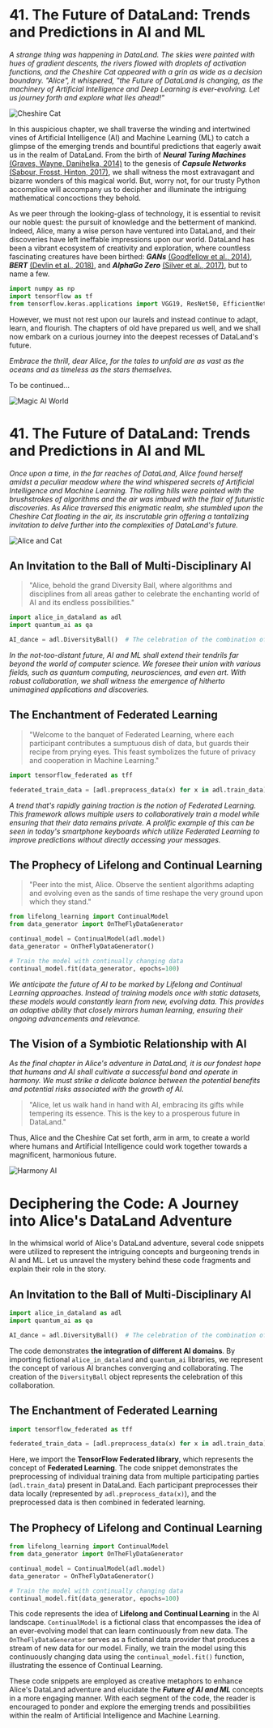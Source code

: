 # 41. The Future of DataLand: Trends and Predictions in AI and ML

*A strange thing was happening in DataLand. The skies were painted with hues of gradient descents, the rivers flowed with droplets of activation functions, and the Cheshire Cat appeared with a grin as wide as a decision boundary. "Alice", it whispered, "the Future of DataLand is changing, as the machinery of Artificial Intelligence and Deep Learning is ever-evolving. Let us journey forth and explore what lies ahead!"*

![Cheshire Cat](https://cdn.pixabay.com/photo/2021/03/27/23/32/cat-6129699_960_720.jpg)

In this auspicious chapter, we shall traverse the winding and intertwined vines of Artificial Intelligence (AI) and Machine Learning (ML) to catch a glimpse of the emerging trends and bountiful predictions that eagerly await us in the realm of DataLand. From the birth of _**Neural Turing Machines**_ [(Graves, Wayne, Danihelka, 2014)](https://arxiv.org/abs/1410.5401) to the genesis of _**Capsule Networks**_ [(Sabour, Frosst, Hinton, 2017)](https://arxiv.org/abs/1710.09829), we shall witness the most extravagant and bizarre wonders of this magical world. But, worry not, for our trusty Python accomplice will accompany us to decipher and illuminate the intriguing mathematical concoctions they behold.

As we peer through the looking-glass of technology, it is essential to revisit our noble quest: the pursuit of knowledge and the betterment of mankind. Indeed, Alice, many a wise person have ventured into DataLand, and their discoveries have left ineffable impressions upon our world. DataLand has been a vibrant ecosystem of creativity and exploration, where countless fascinating creatures have been birthed: _**GANs**_ [(Goodfellow et al., 2014)](https://papers.nips.cc/paper/5423-generative-adversarial-nets.pdf), _**BERT**_ [(Devlin et al., 2018)](https://arxiv.org/abs/1810.04805), and _**AlphaGo Zero**_ [(Silver et al., 2017)](https://www.nature.com/articles/nature24270), but to name a few.

```python
import numpy as np
import tensorflow as tf
from tensorflow.keras.applications import VGG19, ResNet50, EfficientNetB7
```

However, we must not rest upon our laurels and instead continue to adapt, learn, and flourish. The chapters of old have prepared us well, and we shall now embark on a curious journey into the deepest recesses of DataLand's future.

_Embrace the thrill, dear Alice, for the tales to unfold are as vast as the oceans and as timeless as the stars themselves._

To be continued...

![Magic AI World](https://media-exp1.licdn.com/dms/image/C4E22AQEzxuNjjJ41Vw/feedshare-shrink_1280/0/1631932874193?e=1637798400&v=beta&t=dxbWXDDBBYGmlMWsVSs7UpHqvIzniZefWOJgiNGWwAo)
# 41. The Future of DataLand: Trends and Predictions in AI and ML

*Once upon a time, in the far reaches of DataLand, Alice found herself amidst a peculiar meadow where the wind whispered secrets of Artificial Intelligence and Machine Learning. The rolling hills were painted with the brushstrokes of algorithms and the air was imbued with the flair of futuristic discoveries. As Alice traversed this enigmatic realm, she stumbled upon the Cheshire Cat floating in the air, its inscrutable grin offering a tantalizing invitation to delve further into the complexities of DataLand's future.*

![Alice and Cat](httpsdomainnotspecified+https://ichef.bbci.co.uk/images/ic/1008xn/p0120j88.jpg)

## An Invitation to the Ball of Multi-Disciplinary AI

>"Alice, behold the grand Diversity Ball, where algorithms and disciplines from all areas gather to celebrate the enchanting world of AI and its endless possibilities."

```python
import alice_in_dataland as adl
import quantum_ai as qa

AI_dance = adl.DiversityBall()  # The celebration of the combination of different branches of AI
```

*In the not-too-distant future, AI and ML shall extend their tendrils far beyond the world of computer science. We foresee their union with various fields, such as quantum computing, neurosciences, and even art. With robust collaboration, we shall witness the emergence of hitherto unimagined applications and discoveries.*

## The Enchantment of Federated Learning

>"Welcome to the banquet of Federated Learning, where each participant contributes a sumptuous dish of data, but guards their recipe from prying eyes. This feast symbolizes the future of privacy and cooperation in Machine Learning."

```python
import tensorflow_federated as tff

federated_train_data = [adl.preprocess_data(x) for x in adl.train_data]
```

*A trend that's rapidly gaining traction is the notion of Federated Learning. This framework allows multiple users to collaboratively train a model while ensuring that their data remains private. A prolific example of this can be seen in today's smartphone keyboards which utilize Federated Learning to improve predictions without directly accessing your messages.*

## The Prophecy of Lifelong and Continual Learning

>"Peer into the mist, Alice. Observe the sentient algorithms adapting and evolving even as the sands of time reshape the very ground upon which they stand."

```python
from lifelong_learning import ContinualModel
from data_generator import OnTheFlyDataGenerator

continual_model = ContinualModel(adl.model)
data_generator = OnTheFlyDataGenerator()

# Train the model with continually changing data
continual_model.fit(data_generator, epochs=100)
```

*We anticipate the future of AI to be marked by Lifelong and Continual Learning approaches. Instead of training models once with static datasets, these models would constantly learn from new, evolving data. This provides an adaptive ability that closely mirrors human learning, ensuring their ongoing advancements and relevance.*

## The Vision of a Symbiotic Relationship with AI

*As the final chapter in Alice's adventure in DataLand, it is our fondest hope that humans and AI shall cultivate a successful bond and operate in harmony. We must strike a delicate balance between the potential benefits and potential risks associated with the growth of AI.*

> "Alice, let us walk hand in hand with AI, embracing its gifts while tempering its essence. This is the key to a prosperous future in DataLand."

Thus, Alice and the Cheshire Cat set forth, arm in arm, to create a world where humans and Artificial Intelligence could work together towards a magnificent, harmonious future.

![Harmony AI](https://whitearkitekter.com/wp-content/uploads/2020/10/AI-campaign-300x203.jpg)
# Deciphering the Code: A Journey into Alice's DataLand Adventure

In the whimsical world of Alice's DataLand adventure, several code snippets were utilized to represent the intriguing concepts and burgeoning trends in AI and ML. Let us unravel the mystery behind these code fragments and explain their role in the story.

## An Invitation to the Ball of Multi-Disciplinary AI

```python
import alice_in_dataland as adl
import quantum_ai as qa

AI_dance = adl.DiversityBall()  # The celebration of the combination of different branches of AI
```

The code demonstrates **the integration of different AI domains**. By importing fictional `alice_in_dataland` and `quantum_ai` libraries, we represent the concept of various AI branches converging and collaborating. The creation of the `DiversityBall` object represents the celebration of this collaboration.

## The Enchantment of Federated Learning

```python
import tensorflow_federated as tff

federated_train_data = [adl.preprocess_data(x) for x in adl.train_data]
```

Here, we import the **TensorFlow Federated library**, which represents the concept of **Federated Learning**. The code snippet demonstrates the preprocessing of individual training data from multiple participating parties (`adl.train_data`) present in DataLand. Each participant preprocesses their data locally (represented by `adl.preprocess_data(x)`), and the preprocessed data is then combined in federated learning.

## The Prophecy of Lifelong and Continual Learning

```python
from lifelong_learning import ContinualModel
from data_generator import OnTheFlyDataGenerator

continual_model = ContinualModel(adl.model)
data_generator = OnTheFlyDataGenerator()

# Train the model with continually changing data
continual_model.fit(data_generator, epochs=100)
```

This code represents the idea of **Lifelong and Continual Learning** in the AI landscape. `ContinualModel` is a fictional class that encompasses the idea of an ever-evolving model that can learn continuously from new data. The `OnTheFlyDataGenerator` serves as a fictional data provider that produces a stream of new data for our model. Finally, we train the model using this continuously changing data using the `continual_model.fit()` function, illustrating the essence of Continual Learning.

These code snippets are employed as creative metaphors to enhance Alice's DataLand adventure and elucidate the _**Future of AI and ML**_ concepts in a more engaging manner. With each segment of the code, the reader is encouraged to ponder and explore the emerging trends and possibilities within the realm of Artificial Intelligence and Machine Learning.